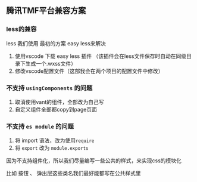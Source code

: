 ## 腾讯TMF平台兼容方案

### less的兼容 
less 我们使用 最初的方案 easy less来解决
1. 使用vscode 下载 easy less 插件 （该插件会在less文件保存时自动在同级目录下生成一个.wxss文件）
2. 修改vscode配置文件（这部我会在两个项目的配置文件中修改）


### 不支持 `usingComponents` 的问题

1. 取消使用vant的组件，全部改为自己写
2. 自定义组件全部都copy到page页面

### 不支持 `es module` 的问题

1. 将 import 语法，改为使用`require`
2. 将 `export` 改为 `module.exports`  



因为不支持组件化，所以我们尽量编写一些公共的样式，来实现css的模块化

比如 按钮 、 弹出层这些类名我们最好能都写在公共样式里 


